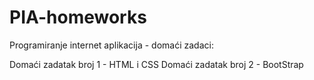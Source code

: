 # PIA-homeworks

Programiranje internet aplikacija - domaći zadaci:

Domaći zadatak broj 1 - HTML i CSS
Domaći zadatak broj 2 - BootStrap
